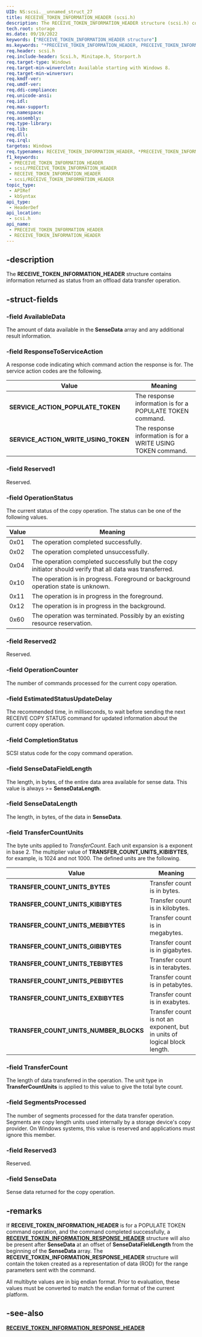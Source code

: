```yaml
---
UID: NS:scsi.__unnamed_struct_27
title: RECEIVE_TOKEN_INFORMATION_HEADER (scsi.h)
description: The RECEIVE_TOKEN_INFORMATION_HEADER structure (scsi.h) contains information that describes the status of an offload data transfer operation.
tech.root: storage
ms.date: 09/19/2022
keywords: ["RECEIVE_TOKEN_INFORMATION_HEADER structure"]
ms.keywords: "*PRECEIVE_TOKEN_INFORMATION_HEADER, PRECEIVE_TOKEN_INFORMATION_HEADER, PRECEIVE_TOKEN_INFORMATION_HEADER structure pointer [Storage Devices], RECEIVE_TOKEN_INFORMATION_HEADER, RECEIVE_TOKEN_INFORMATION_HEADER structure [Storage Devices], SERVICE_ACTION_POPULATE_TOKEN, SERVICE_ACTION_WRITE_USING_TOKEN, TRANSFER_COUNT_UNITS_BYTES, TRANSFER_COUNT_UNITS_EXBIBYTES, TRANSFER_COUNT_UNITS_GIBIBYTES, TRANSFER_COUNT_UNITS_KIBIBYTES, TRANSFER_COUNT_UNITS_MEBIBYTES, TRANSFER_COUNT_UNITS_NUMBER_BLOCKS, TRANSFER_COUNT_UNITS_PEBIBYTES, TRANSFER_COUNT_UNITS_TEBIBYTES, scsi/PRECEIVE_TOKEN_INFORMATION_HEADER, scsi/RECEIVE_TOKEN_INFORMATION_HEADER, storage.receive_token_information_header"
req.header: scsi.h
req.include-header: Scsi.h, Minitape.h, Storport.h
req.target-type: Windows
req.target-min-winverclnt: Available starting with Windows 8.
req.target-min-winversvr: 
req.kmdf-ver: 
req.umdf-ver: 
req.ddi-compliance: 
req.unicode-ansi: 
req.idl: 
req.max-support: 
req.namespace: 
req.assembly: 
req.type-library: 
req.lib: 
req.dll: 
req.irql: 
targetos: Windows
req.typenames: RECEIVE_TOKEN_INFORMATION_HEADER, *PRECEIVE_TOKEN_INFORMATION_HEADER
f1_keywords:
 - PRECEIVE_TOKEN_INFORMATION_HEADER
 - scsi/PRECEIVE_TOKEN_INFORMATION_HEADER
 - RECEIVE_TOKEN_INFORMATION_HEADER
 - scsi/RECEIVE_TOKEN_INFORMATION_HEADER
topic_type:
 - APIRef
 - kbSyntax
api_type:
 - HeaderDef
api_location:
 - scsi.h
api_name:
 - PRECEIVE_TOKEN_INFORMATION_HEADER
 - RECEIVE_TOKEN_INFORMATION_HEADER
---
```


## -description

The **RECEIVE_TOKEN_INFORMATION_HEADER** structure contains information returned as status from an offload data transfer operation.

## -struct-fields

### -field AvailableData

The amount of data available in the **SenseData** array and any additional result information.

### -field ResponseToServiceAction

A response code indicating which command action the response is for. The service action codes are the following.

| Value | Meaning |
|--|--|
| **SERVICE_ACTION_POPULATE_TOKEN** | The response information is for a POPULATE TOKEN command. |
| **SERVICE_ACTION_WRITE_USING_TOKEN** | The response information is for a WRITE USING TOKEN command. |

### -field Reserved1

Reserved.

### -field OperationStatus

The current status of the copy operation. The status can be one of the following values.

| Value | Meaning |
|--|--|
| 0x01 | The operation completed successfully. |
| 0x02 | The operation completed unsuccessfully. |
| 0x04 | The operation completed successfully but the copy initiator should verify that all data was transferred. |
| 0x10 | The operation is in progress. Foreground or background operation state is unknown. |
| 0x11 | The operation is in progress in the foreground. |
| 0x12 | The operation is in progress in the background. |
| 0x60 | The operation was terminated. Possibly by an existing resource reservation. |

### -field Reserved2

Reserved.

### -field OperationCounter

The number of commands processed for the current copy operation.

### -field EstimatedStatusUpdateDelay

The recommended time, in milliseconds, to wait before sending the next RECEIVE COPY STATUS command for updated information about the current copy operation.

### -field CompletionStatus

SCSI status code for the copy command operation.

### -field SenseDataFieldLength

The length, in bytes, of the entire data area available for sense data. This value is always >=  **SenseDataLength**.

### -field SenseDataLength

The length, in bytes, of the data in **SenseData**.

### -field TransferCountUnits

The byte units applied to *TransferCount*. Each unit expansion is a exponent in base 2. The multiplier value of **TRANSFER_COUNT_UNITS_KIBIBYTES**, for example, is 1024 and not 1000. The defined units are the following.

| Value | Meaning |
|--|--|
| **TRANSFER_COUNT_UNITS_BYTES** | Transfer count is in bytes. |
| **TRANSFER_COUNT_UNITS_KIBIBYTES** | Transfer count is in kilobytes. |
| **TRANSFER_COUNT_UNITS_MEBIBYTES** | Transfer count is in megabytes. |
| **TRANSFER_COUNT_UNITS_GIBIBYTES** | Transfer count is in gigabytes. |
| **TRANSFER_COUNT_UNITS_TEBIBYTES** | Transfer count is in terabytes. |
| **TRANSFER_COUNT_UNITS_PEBIBYTES** | Transfer count is in petabytes. |
| **TRANSFER_COUNT_UNITS_EXBIBYTES** | Transfer count is in exabytes. |
| **TRANSFER_COUNT_UNITS_NUMBER_BLOCKS** | Transfer count is not an exponent, but in units of logical block length. |

### -field TransferCount

The length of data transferred in the operation. The unit type in **TransferCountUnits** is applied to this value to give the total byte count.

### -field SegmentsProcessed

The number of segments processed for the data transfer operation. Segments are copy length units used internally by a storage device's copy provider. On Windows systems, this value is reserved and applications must ignore this member.

### -field Reserved3

Reserved.

### -field SenseData

Sense data returned for the copy operation.

## -remarks

If **RECEIVE_TOKEN_INFORMATION_HEADER** is for a POPULATE TOKEN command operation, and the command completed successfully, a [**RECEIVE_TOKEN_INFORMATION_RESPONSE_HEADER**](../minitape/ns-minitape-receive_token_information_response_header.md) structure will also be present after **SenseData** at an offset of **SenseDataFieldLength** from the beginning of the **SenseData** array. The **RECEIVE_TOKEN_INFORMATION_RESPONSE_HEADER** structure will contain the token created as a representation of data (ROD) for the range parameters sent with the command.

All multibyte values are in big endian format. Prior to evaluation, these values must be converted to match the endian format of the current platform.

## -see-also

[**RECEIVE_TOKEN_INFORMATION_RESPONSE_HEADER**](../minitape/ns-minitape-receive_token_information_response_header.md)